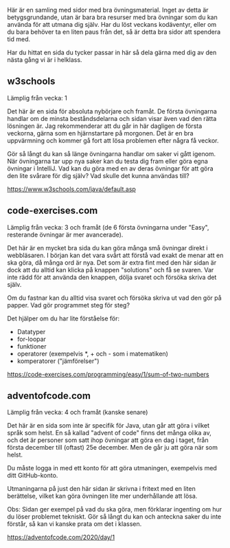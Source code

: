 Här är en samling med sidor med bra övningsmaterial. Inget av detta är betygsgrundande, utan är bara bra resurser med bra övningar som du kan använda för att utmana dig själv. Har du löst veckans kodäventyr, eller om du bara behöver ta en liten paus från det, så är detta bra sidor att spendera tid med.

Har du hittat en sida du tycker passar in här så dela gärna med dig av den nästa gång vi är i helklass.

## w3schools

Lämplig från vecka: 1

Det här är en sida för absoluta nybörjare och framåt. De första övningarna handlar om de minsta beståndsdelarna och sidan visar även vad den rätta lösningen är. Jag rekommenderar att du går in här dagligen de första veckorna, gärna som en hjärnstartare på morgonen. Det är en bra uppvärmning och kommer gå fort att lösa problemen efter några få veckor.

Gör så långt du kan så länge övningarna handlar om saker vi gått igenom. När övningarna tar upp nya saker kan du testa dig fram eller göra egna övningar i IntelliJ. Vad kan du göra med en av deras övningar för att göra den lite svårare för dig själv? Vad skulle det kunna användas till?

https://www.w3schools.com/java/default.asp

## code-exercises.com

Lämplig från vecka: 3 och framåt (de 6 första övningarna under "Easy", resterande övningar är mer avancerade).

Det här är en mycket bra sida du kan göra många små övningar direkt i webbläsaren. I början kan det vara svårt att förstå vad exakt de menar att en ska göra, då många ord är nya. Det som är extra fint med den här sidan är dock att du alltid kan klicka på knappen "solutions" och få se svaren. Var inte rädd för att använda den knappen, dölja svaret och försöka skriva det själv.

Om du fastnar kan du alltid visa svaret och försöka skriva ut vad den gör på papper. Vad gör programmet steg för steg?

Det hjälper om du har lite förståelse för:
* Datatyper
* for-loopar
* funktioner
* operatorer (exempelvis *, + och - som i matematiken)
* komperatorer ("jämförelser")

https://code-exercises.com/programming/easy/1/sum-of-two-numbers

## adventofcode.com

Lämplig från vecka: 4 och framåt (kanske senare)

Det här är en sida som inte är specifik för Java, utan går att göra i vilket språk som helst. En så kallad "advent of code" finns det många olika av, och det är personer som satt ihop övningar att göra en dag i taget, från första december till (oftast) 25e december. Men de går ju att göra när som helst.

Du måste logga in med ett konto för att göra utmaningen, exempelvis med ditt GitHub-konto.

Utmaningarna på just den här sidan är skrivna i fritext med en liten berättelse, vilket kan göra övningen lite mer underhållande att lösa.

Obs: Sidan ger exempel på vad du ska göra, men förklarar ingenting om hur du löser problemet tekniskt. Gör så långt du kan och anteckna saker du inte förstår, så kan vi kanske prata om det i klassen.

https://adventofcode.com/2020/day/1